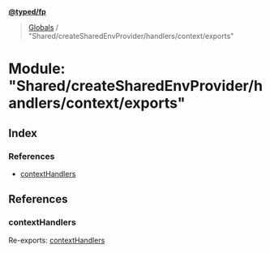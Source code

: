 **[@typed/fp](../README.md)**

> [Globals](../globals.md) / "Shared/createSharedEnvProvider/handlers/context/exports"

# Module: "Shared/createSharedEnvProvider/handlers/context/exports"

## Index

### References

* [contextHandlers](_shared_createsharedenvprovider_handlers_context_exports_.md#contexthandlers)

## References

### contextHandlers

Re-exports: [contextHandlers](_shared_createsharedenvprovider_handlers_context_contexthandlers_.md#contexthandlers)
